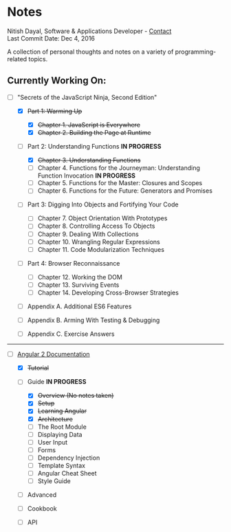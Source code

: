 # Notes

Nitish Dayal, Software & Applications Developer - [Contact](http://www.nitishdayal.me)  
Last Commit Date: Dec 4, 2016

A collection of personal thoughts and notes on a variety of programming-related topics.


## Currently Working On:

- [ ] "Secrets of the JavaScript Ninja, Second Edition"
  
  - [x] ~~Part 1: Warming Up~~
  
    - [x] ~~Chapter 1. JavaScript is Everywhere~~
    - [x] ~~Chapter 2. Building the Page at Runtime~~

  - [ ] Part 2: Understanding Functions **IN PROGRESS**

    - [x] ~~Chapter 3. Understanding Functions~~
    - [ ] Chapter 4. Functions for the Journeyman: Understanding Function Invocation **IN PROGRESS**
    - [ ] Chapter 5. Functions for the Master: Closures and Scopes
    - [ ] Chapter 6. Functions for the Future: Generators and Promises

  - [ ] Part 3: Digging Into Objects and Fortifying Your Code
  
    - [ ] Chapter 7. Object Orientation With Prototypes
    - [ ] Chapter 8. Controlling Access To Objects
    - [ ] Chapter 9. Dealing With Collections
    - [ ] Chapter 10. Wrangling Regular Expressions
    - [ ] Chapter 11. Code Modularization Techniques

  - [ ] Part 4: Browser Reconnaissance
  
    - [ ] Chapter 12. Working the DOM
    - [ ] Chapter 13. Surviving Events
    - [ ] Chapter 14. Developing Cross-Browser Strategies
  
  - [ ] Appendix A. Additional ES6 Features
  - [ ] Appendix B. Arming With Testing & Debugging
  - [ ] Appendix C. Exercise Answers

----------

- [ ] [Angular 2 Documentation](https://angular.io/docs/ts/latest/)

  - [x] ~~Tutorial~~

  - [ ] Guide **IN PROGRESS**

    - [x] ~~Overview (No notes taken)~~
    - [x] ~~Setup~~
    - [x] ~~Learning Angular~~
    - [x] ~~Architecture~~
    - [ ] The Root Module
    - [ ] Displaying Data
    - [ ] User Input
    - [ ] Forms
    - [ ] Dependency Injection
    - [ ] Template Syntax
    - [ ] Angular Cheat Sheet
    - [ ] Style Guide

  - [ ] Advanced
  - [ ] Cookbook
  - [ ] API